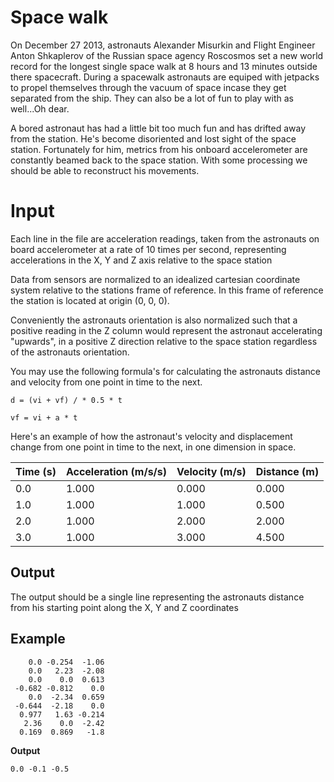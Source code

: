 # Space walk

On December 27 2013, astronauts Alexander Misurkin and Flight Engineer Anton Shkaplerov of the Russian space agency Roscosmos set a new world record for the longest single space walk at 8 hours and 13 minutes outside there spacecraft. During a spacewalk astronauts are equiped with jetpacks to propel themselves through the vacuum of space incase they get separated from the ship. They can also be a lot of fun to play with as well...Oh dear.

A bored astronaut has had a little bit too much fun and has drifted away from the station. He's become disoriented and lost sight of the space station. Fortunately for him, metrics from his onboard accelerometer are constantly beamed back to the space station. With some processing we should be able to reconstruct his movements.

# Input

Each line in the file are acceleration readings, taken from the astronauts on board accelerometer at a rate of 10 times per second, representing accelerations in the X, Y and Z axis relative to the space station

Data from sensors are normalized to an idealized cartesian coordinate system relative to the stations frame of reference. In this frame of reference the station is located at origin (0, 0, 0).

Conveniently the astronauts orientation is also normalized such that a positive reading in the Z column would represent the astronaut accelerating "upwards", in a positive Z direction relative to the space station regardless of the astronauts orientation.

You may use the following formula's for calculating the astronauts distance and velocity from one point in time to the next.

`d = (vi + vf) / * 0.5 * t`

`vf = vi + a * t`

Here's an example of how the astronaut's velocity and displacement change from one point in time to the next, in one dimension in space.

|Time (s)|Acceleration (m/s/s)|Velocity (m/s)|Distance (m)|
|---|---|---|---|
|0.0|1.000|0.000|0.000|
|1.0|1.000|1.000|0.500|
|2.0|1.000|2.000|2.000|
|3.0|1.000|3.000|4.500|

## Output

The output should be a single line representing the astronauts distance from his starting point along the X, Y and Z coordinates

## Example

```
    0.0 -0.254  -1.06
    0.0   2.23  -2.08
    0.0    0.0  0.613
 -0.682 -0.812    0.0
    0.0  -2.34  0.659
 -0.644  -2.18    0.0
  0.977   1.63 -0.214
   2.36    0.0  -2.42
  0.169  0.869   -1.8
```

**Output**
```
0.0 -0.1 -0.5
```

